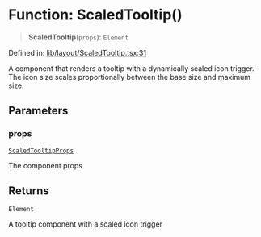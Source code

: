 # Function: ScaledTooltip()

> **ScaledTooltip**(`props`): `Element`

Defined in: [lib/layout/ScaledTooltip.tsx:31](https://github.com/aldesgroup/goaldn/blob/b43e92ae42dcd6febc9c2c8f0742ef8c669d44f6/lib/layout/ScaledTooltip.tsx#L31)

A component that renders a tooltip with a dynamically scaled icon trigger.
The icon size scales proportionally between the base size and maximum size.

## Parameters

### props

[`ScaledTooltipProps`](../type-aliases/ScaledTooltipProps.md)

The component props

## Returns

`Element`

A tooltip component with a scaled icon trigger
